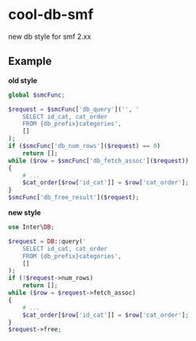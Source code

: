 cool-db-smf
===========

new db style for smf 2.xx

## Example ##

**old style**
```php
global $smcFunc;

$request = $smcFunc['db_query']('', '
    SELECT id_cat, cat_order
    FROM {db_prefix}categories',
    []
);
if ($smcFunc['db_num_rows']($request) == 0)
    return [];
while ($row = $smcFunc['db_fetch_assoc']($request))
{
    # ...
    $cat_order[$row['id_cat']] = $row['cat_order'];
}
$smcFunc['db_free_result']($request);
```

**new style**
```php
use Inter\DB;

$request = DB::query('
    SELECT id_cat, cat_order
    FROM {db_prefix}categories',
    []
);
if (!$request->num_rows)
    return [];
while ($row = $request->fetch_assoc)
{
    # ...
    $cat_order[$row['id_cat']] = $row['cat_order'];
}
$request->free;
```


